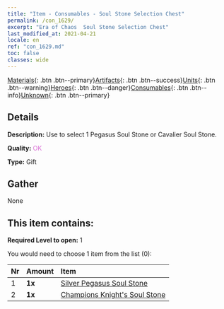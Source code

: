 ```yaml
---
title: "Item - Consumables - Soul Stone Selection Chest"
permalink: /con_1629/
excerpt: "Era of Chaos  Soul Stone Selection Chest"
last_modified_at: 2021-04-21
locale: en
ref: "con_1629.md"
toc: false
classes: wide
---
```

 [Materials](/Items/){: .btn .btn--primary}[Artifacts](/Items/Artifacts/){: .btn .btn--success}[Units](/Items/Units/){: .btn .btn--warning}[Heroes](/Items/Heroes/){: .btn .btn--danger}[Consumables](/Items/Consumables/){: .btn .btn--info}[Unknown](/Items/Unknown/){: .btn .btn--primary}

## Details
 **Description:** Use to select 1 Pegasus Soul Stone or Cavalier Soul Stone.

 **Quality:** <span style="color: #DA70D6">OK</span>

 **Type:** Gift

## Gather

  None

## This item contains:

 **Required Level to open:** 1

 You would need to choose 1 item from the list (0):

  | Nr | Amount |     Item    |
  |:---|:-------|:------------|
  | 1 |  **1x** | [Silver Pegasus Soul Stone](/Items/unt_292/) |  | 
  | 2 |  **1x** | [Champions Knight's Soul Stone](/Items/unt_287/) |  | 
